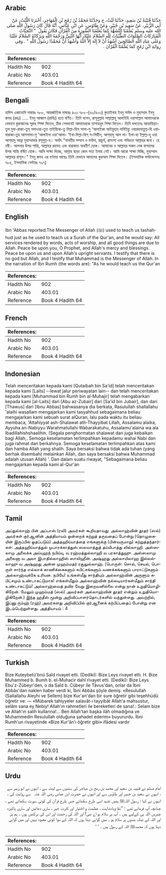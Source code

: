 ## Arabic


<div dir="rtl" lang="ar" style={{fontSize:'larger',backgroundColor:'#f8f9fa',padding:20}}>
حَدَّثَنَا قُتَيْبَةُ بْنُ سَعِيدٍ، حَدَّثَنَا لَيْثٌ، ح وَحَدَّثَنَا مُحَمَّدُ بْنُ رُمْحِ بْنِ الْمُهَاجِرِ، أَخْبَرَنَا اللَّيْثُ، عَنْ أَبِي الزُّبَيْرِ، عَنْ سَعِيدِ بْنِ جُبَيْرٍ، وَعَنْ طَاوُسٍ، عَنِ ابْنِ عَبَّاسٍ، أَنَّهُ قَالَ كَانَ رَسُولُ اللَّهِ صلى الله عليه وسلم يُعَلِّمُنَا التَّشَهُّدَ كَمَا يُعَلِّمُنَا السُّورَةَ مِنَ الْقُرْآنِ فَكَانَ يَقُولُ ‏ "‏ التَّحِيَّاتُ الْمُبَارَكَاتُ الصَّلَوَاتُ الطَّيِّبَاتُ لِلَّهِ السَّلاَمُ عَلَيْكَ أَيُّهَا النَّبِيُّ وَرَحْمَةُ اللَّهِ وَبَرَكَاتُهُ السَّلاَمُ عَلَيْنَا وَعَلَى عِبَادِ اللَّهِ الصَّالِحِينَ أَشْهَدُ أَنْ لاَ إِلَهَ إِلاَّ اللَّهُ وَأَشْهَدُ أَنَّ مُحَمَّدًا رَسُولُ اللَّهِ ‏"‏ ‏.‏ وَفِي رِوَايَةِ ابْنِ رُمْحٍ كَمَا يُعَلِّمُنَا الْقُرْآنَ ‏.‏
</div>
<div style={{backgroundColor:'#f8f9fa',padding:20, marginBottom: 10}}><table> <thead> <tr> <th>References:</th> <th></th> </tr> </thead> <tbody><tr><td>Hadith No</td><td>902</td></tr><tr><td>Arabic No</td><td>403.01</td></tr><tr><td>Reference</td><td>Book 4 Hadith 64</td></tr></tbody></table></div>

## Bengali


<div dir="ltr" lang="bn" style={{fontSize:'larger',backgroundColor:'#f8f9fa',padding:20}}>
হাদিস একাডেমি নাম্বারঃ ৭৮৮, আন্তর্জাতিক নাম্বারঃ ৪০৩ ৭৮৮-(৬০/৪০৩) কুতাইবাহ ইবনু সাঈদ ও মুহাম্মাদ ইবনু রুমহ (রহঃ) ..... ইবনু আব্বাস (রাযিঃ) হতে বর্ণিত। তিনি বলেন, রাসূলুল্লাহ সাল্লাল্লাহু আলাইহি ওয়াসাল্লাম আমাদেরকে যেভাবে কুরআনের সূরাহ শিক্ষা দিতেন, ঠিক সেভাবেই আমাদেরকে তাশাহহুদ শিক্ষা দিতেন। তিনি বলতেনঃ আত্তাহিয়্যা-তুল মুবা-রাকা-তুস্ সলাওয়া-তুত তাইয়্যিবা-তু লিল্লা-হিস্ সালা-মু 'আলাইকা আইয়ুহান্‌ নাবিইয়্যু ওয়ারহমাতুল্ল-হি ওয়াবারাকা-তুহ আসসালা-মু 'আলাইনা ওয়া'আলা- ‘ইবা-দিল্লা-হিস্ স-লিহীন, আশ্‌হাদু আল লা- ইলা-হা ইল্লাল্ল-হু ওয়া আশ্‌হাদু আন্না মুহাম্মাদার রসূলুল্ল-হ। অর্থাৎ "যাবতীয় সম্মান ও মর্যাদা, প্রাচুর্য, প্রশংসা এবং পবিত্রতা আল্লাহর জন্য। হে নবী। আপনার উপর শান্তি, আল্লাহর রহমত এবং বারাকাত অবতীর্ণ হোক। আমাদের ও আল্লাহর সকল নেক বান্দাদের উপর শান্তি বর্ষিত হোক। আমি সাক্ষ্য দিচ্ছে, আল্লাহ ছাড়া কোন সত্য ইলাহ নেই। আমি আরো সাক্ষ্য দিচ্ছি, মুহাম্মাদ আল্লাহর রাসূল।" ইবনু রুমহ এর বর্ণনায় আছেঃ তিনি যেভাবে আমাদের কুরআন শিক্ষা দিতেন। (ইসলামিক ফাউন্ডেশনঃ ৭৮৫, ইসলামিক সেন্টারঃ ৭৯৭)
</div>
<div style={{backgroundColor:'#f8f9fa',padding:20, marginBottom: 10}}><table> <thead> <tr> <th>References:</th> <th></th> </tr> </thead> <tbody><tr><td>Hadith No</td><td>902</td></tr><tr><td>Arabic No</td><td>403.01</td></tr><tr><td>Reference</td><td>Book 4 Hadith 64</td></tr></tbody></table></div>

## English


<div dir="ltr" lang="en" style={{fontSize:'larger',backgroundColor:'#f8f9fa',padding:20}}>
Ibn 'Abbas reported:The Messenger of Allah (ﷺ) used to teach us tashahhud just as he used to teach us a Surah of the Qur'an, and he would say: All services rendered by words, acts of worship, and all good things are due to Allah. Peace be upon you, O Prophet, and Allah's mercy and blessings. Peace be upon us and upon Allah's upright servants. I testify that there is no god but Allah, and I testify that Muhammad is the Messenger of Allah. In the narration of Ibn Rumh (the words are): "As he would teach us the Qur'an
</div>
<div style={{backgroundColor:'#f8f9fa',padding:20, marginBottom: 10}}><table> <thead> <tr> <th>References:</th> <th></th> </tr> </thead> <tbody><tr><td>Hadith No</td><td>902</td></tr><tr><td>Arabic No</td><td>403.01</td></tr><tr><td>Reference</td><td>Book 4 Hadith 64</td></tr></tbody></table></div>

## French


<div dir="ltr" lang="fr" style={{fontSize:'larger',backgroundColor:'#f8f9fa',padding:20}}>

</div>
<div style={{backgroundColor:'#f8f9fa',padding:20, marginBottom: 10}}><table> <thead> <tr> <th>References:</th> <th></th> </tr> </thead> <tbody><tr><td>Hadith No</td><td>902</td></tr><tr><td>Arabic No</td><td>403.01</td></tr><tr><td>Reference</td><td>Book 4 Hadith 64</td></tr></tbody></table></div>

## Indonesian


<div dir="ltr" lang="id" style={{fontSize:'larger',backgroundColor:'#f8f9fa',padding:20}}>
Telah menceritakan kepada kami [Qutaibah bin Sa'id] telah menceritakan kepada kami [Laits] --lewat jalur periwayatan lain-- dan telah menceritakan kepada kami [Muhammad bin Rumh bin al-Muhajir] telah mengabarkan kepada kami [al-Laits] dari [Abu az-Zubair] dari [Sa'id bin Jubair], dan dari [Thawus] dari [Ibnu Abbas] bahwasanya dia berkata, Rasulullah shallallahu 'alaihi wasallam mengajarkan kami tasyahhud sebagaimana beliau mengajarkan kami sebuah surat alQuran, lalu pada waktu itu beliau membaca, 'Attahiyyat ash-Shalawat ath-Thayyibat Lillah, Assalamu alaika, Ayyuha an-Nabiyyu Warahmatullahi Wabarakatuhu, Assalamu'alaina wa ala Ibadillahishshaalihin. (Segala penghormatan shalawat dan juga kebaikan bagi Allah,. Semoga keselamatan terlimpahkan kepadamu wahai Nabi dan juga rahmat dan berkahnya. Semoga keselamatan terlimpahkan atas kami dan hamba Allah yang shalih. Saya bersaksi bahwa tidak ada tuhan (yang berhak disembah) melainkan Allah, dan saya bersaksi bahwa Muhammad adalah utusan Allah) '. Dan dalam suatu riwayat, "Sebagaimana beliau mengajarkan kepada kami al-Qur'an
</div>
<div style={{backgroundColor:'#f8f9fa',padding:20, marginBottom: 10}}><table> <thead> <tr> <th>References:</th> <th></th> </tr> </thead> <tbody><tr><td>Hadith No</td><td>902</td></tr><tr><td>Arabic No</td><td>403.01</td></tr><tr><td>Reference</td><td>Book 4 Hadith 64</td></tr></tbody></table></div>

## Tamil


<div dir="ltr" lang="ta" style={{fontSize:'larger',backgroundColor:'#f8f9fa',padding:20}}>
அப்துல்லாஹ் பின் அப்பாஸ் (ரலி) அவர்கள் கூறியதாவது: அல்லாஹ்வின் தூதர் (ஸல்) அவர்கள் குர்ஆனின் அத்தியாயம் ஒன்றைக் கற்றுத் தருவதைப் போன்று (தொழுகையின் இருப்பில் ஓதப்படும்) அத்தஹிய்யாத்தை எங்களுக்கு (பின்வருமாறு) கற்றுத்தந்தார்கள்: அத்தஹிய்யாத்துல் முபாரக்காத்துஸ் ஸலவாத்துத் தய்யிபாத்து லில்லாஹி. அஸ்ஸலாமு அலைக்க அய்யுஹந் நபிய்யு, வ ரஹ்மத்துல்லாஹி வ பரகாத்துஹு. அஸ்ஸலாமு அலைனா வ அலா இபாதில்லாஹிஸ் ஸாலிஹீன். அஷ்ஹது அல்லாயிலாஹ இல்லல்லாஹு வ அஷ்ஹது அன்ன முஹம்மதர் ரசூலுல்லாஹ். (பொருள்: சொல், செயல், பொருள் சார்ந்த எல்லாக் காணிக்கைகளும் சுபிட்சங்களும் வணக்கங்களும் பாராட்டுகளும் அல்லாஹ்வுக்கே உரியன. நபியே! உங்கள்மீது சாந்தியும் அல்லாஹ்வின் அருளும் சுபிட்சமும் உண்டாகட்டுமாக! எங்கள்மீதும் அல்லாஹ்வின் நல்லடியார்கள்மீதும் சாந்தி உண்டாகட்டும்! அல்லாஹ்வைத் தவிர வேறு இறைவனில்லை என்று நான் உறுதிமொழிகிறேன். மேலும் முஹம்மத் (ஸல்) அவர்கள் அல்லாஹ்வின் தூதர் என்றும் உறுதிமொழிகிறேன்.) இந்த ஹதீஸ் மூன்று அறிவிப்பாளர்தொடர்களில் வந்துள்ளது. அவற்றில், இப்னு ரும்ஹ் (ரஹ்) அவர்களது அறிவிப்பில் குர்ஆனைக் கற்பிப்பதைப் போன்று என இடம்பெற்றுள்ளது. அத்தியாயம் : 4
</div>
<div style={{backgroundColor:'#f8f9fa',padding:20, marginBottom: 10}}><table> <thead> <tr> <th>References:</th> <th></th> </tr> </thead> <tbody><tr><td>Hadith No</td><td>902</td></tr><tr><td>Arabic No</td><td>403.01</td></tr><tr><td>Reference</td><td>Book 4 Hadith 64</td></tr></tbody></table></div>

## Turkish


<div dir="ltr" lang="tr" style={{fontSize:'larger',backgroundColor:'#f8f9fa',padding:20}}>
Bize Kuteybetü'bnü Saîd rivayet etti. (Dediki): Bize Leys rivayet etti. H. Bize Muhammed b. Bumh b. el-Muhacir dahî rivayet etti. (Dediki): Bize Leys Ebu'z-Zübeyr'den, o da Saîd b. Cübeyr ile Tâvus'dan, onlar da İbni Abbâs'dan naklen haber verdi ki, İbni Abbâs şöyle demiş: «Resulullah (Sallallahu Aleyhi ve Sellem) bize Kur'an'dan bir sure öğretir gibi teşehhüdü öğretir ve: — «Mübarek tahiyyeler salavât-ı tayyibât Allah'a mahsustur, selâm sana ey Nebiy! Allah'ın rahmetleri ile bereketleri de sana!.: Selam bize ve Allah'ın salih kullarına!... Ben Allah'tan başka ilâh olmadığına ve Muhammedin Resulullah olduğuna şahadet ederim» buyururdu. İbni Rumh'un rivayetinde «Bize Kur'ân'ı öğretir gibi» ifâdesi vardır
</div>
<div style={{backgroundColor:'#f8f9fa',padding:20, marginBottom: 10}}><table> <thead> <tr> <th>References:</th> <th></th> </tr> </thead> <tbody><tr><td>Hadith No</td><td>902</td></tr><tr><td>Arabic No</td><td>403.01</td></tr><tr><td>Reference</td><td>Book 4 Hadith 64</td></tr></tbody></table></div>

## Urdu


<div dir="rtl" lang="ur" style={{fontSize:'larger',backgroundColor:'#f8f9fa',padding:20}}>
امام مسلم نے قتیبہ بن سعید اور محمد بن رمح بن مہاجر کی سندوں سے لیث سے ، انہوں نے ابو زبیر سے ، انہوں نے سعید بن جبیر اور طاؤس سے اور انہوں نے حضرت ابن عباس ‌رضی ‌اللہ ‌عنہ ‌ ‌ سے روایت کی ، انہوں نے کہا : رسول اللہﷺ ہمیں تشہد اسی طرح سکھاتے جس طرح قرآن کی کوئی سورت سکھاتے تھے ، چنانچہ آپ فرماتے تھے : ’’بقا وبادشاہت ، عظمت و اختیار اور کثرت خیر ، ساری دعائیں اور ساری پاکیزہ چیزیں اللہ ہی کےلیے ہیں ۔ آپ پر سلام ہو اے نبی! اور اللہ کی رحمت اور اس کی برکتیں ہوں ۔ ہم پر اور اللہ کے نیک بندوں پر سلام ہو ۔ میں گواہی دیتا ہوں کہ اللہ کے سوا کوئی معبود نہیں اور میں گواہی دیتا ہوں کہ محمدﷺ اللہ کے رسول ہیں ۔ ‘ ‘
</div>
<div style={{backgroundColor:'#f8f9fa',padding:20, marginBottom: 10}}><table> <thead> <tr> <th>References:</th> <th></th> </tr> </thead> <tbody><tr><td>Hadith No</td><td>902</td></tr><tr><td>Arabic No</td><td>403.01</td></tr><tr><td>Reference</td><td>Book 4 Hadith 64</td></tr></tbody></table></div>